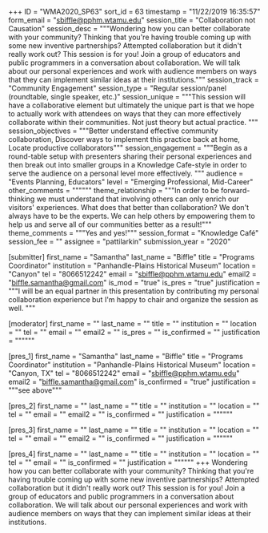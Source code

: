 +++
ID = "WMA2020_SP63"
sort_id = 63
timestamp = "11/22/2019 16:35:57"
form_email = "sbiffle@pphm.wtamu.edu"
session_title = "Collaboration not Causation"
session_desc = """Wondering how you can better collaborate with your community? Thinking that you're having trouble coming up with some new inventive partnerships? Attempted collaboration but it didn't really work out? This session is for you! Join a group of educators and public programmers in a conversation about collaboration. We will talk about our personal experiences and work with audience members on ways that they can implement similar ideas at their institutions."""
session_track = "Community Engagement"
session_type = "Regular session/panel (roundtable, single speaker, etc.)"
session_unique = """This session will have a collaborative element but ultimately the unique part is that we hope to actually work with attendees on ways that they can more effectively collaborate within their communities. Not just theory but actual practice. """
session_objectives = """Better understand effective community collaboration, Discover ways to implement this practice back at home, Locate productive collaborators"""
session_engagement = """Begin as a round-table setup with presenters sharing their personal experiences and then break out into smaller groups in a Knowledge Cafe-style in order to serve the audience on a personal level more effectively. """
audience = "Events Planning, Educators"
level = "Emerging Professional, Mid-Career"
other_comments = """"""
theme_relationship = """In order to be forward-thinking we must understand that involving others can only enrich our visitors' experiences. What does that better than collaboration? We don't always have to be the experts. We can help others by empowering them to help us and serve all of our communities better as a result!"""
theme_comments = """Yes and yes!"""
session_format = "Knowledge Café"
session_fee = ""
assignee = "pattilarkin"
submission_year = "2020"

[submitter]
first_name = "Samantha"
last_name = "Biffle"
title = "Programs Coordinator"
institution = "Panhandle-Plains Historical Museum"
location = "Canyon"
tel = "8066512242"
email = "sbiffle@pphm.wtamu.edu"
email2 = "biffle.samantha@gmail.com"
is_mod = "true"
is_pres = "true"
justification = """I will be an equal partner in this presentation by contributing my personal collaboration experience but I'm happy to chair and organize the session as well. """

[moderator]
first_name = ""
last_name = ""
title = ""
institution = ""
location = ""
tel = ""
email = ""
email2 = ""
is_pres = ""
is_confirmed = ""
justification = """"""

[pres_1]
first_name = "Samantha"
last_name = "Biffle"
title = "Programs Coordinator"
institution = "Panhandle-Plains Historical Museum"
location = "Canyon, TX"
tel = "8066512242"
email = "sbiffle@pphm.wtamu.edu"
email2 = "biffle.samantha@gmail.com"
is_confirmed = "true"
justification = """see above"""

[pres_2]
first_name = ""
last_name = ""
title = ""
institution = ""
location = ""
tel = ""
email = ""
email2 = ""
is_confirmed = ""
justification = """"""

[pres_3]
first_name = ""
last_name = ""
title = ""
institution = ""
location = ""
tel = ""
email = ""
email2 = ""
is_confirmed = ""
justification = """"""

[pres_4]
first_name = ""
last_name = ""
title = ""
institution = ""
location = ""
tel = ""
email = ""
is_confirmed = ""
justification = """"""
+++
Wondering how you can better collaborate with your community? Thinking that you're having trouble coming up with some new inventive partnerships? Attempted collaboration but it didn't really work out? This session is for you! Join a group of educators and public programmers in a conversation about collaboration. We will talk about our personal experiences and work with audience members on ways that they can implement similar ideas at their institutions.